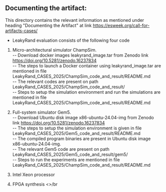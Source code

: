 ## Documenting the artifact:

This directory contains the relevant information as mentioned under heading "Documenting the Artifact" at link https://esweek.org/call-for-artifacts-cases/ </br>
- LeakyRand evaluation consists of the following four code </br>
1. Micro-architectural simulator ChampSim. </br>
-- Download docker images leakyrand_image.tar from Zenodo link https://doi.org/10.5281/zenodo.16237834 </br>
-- The steps to launch a Docker container using leakyrand_image.tar are mentioned in file LeakyRand_CASES_2025/ChampSim_code_and_result/README.md </br>
-- The relevant codes are present on path LeakyRand_CASES_2025/ChampSim_code_and_result/ </br>
-- Steps to setup the simulation environment and run the simulations are mentioned in file LeakyRand_CASES_2025/ChampSim_code_and_result/README.md </br>

2. Full-system simulator Gem5. </br>
-- Download Ubuntu disk image x86-ubuntu-24.04-img from Zenodo link https://doi.org/10.5281/zenodo.16237834 </br>
-- The steps to setup the simulation environment is given in file LeakyRand_CASES_2025/Gem5_code_and_result/README.md </br>
-- The compiled program binaries are present in Ubuntu disk image x86-ubuntu-24.04-img. </br>
-- The relevant Gem5 code are present on path LeakyRand_CASES_2025/Gem5_code_and_result/gem5/ </br>
-- Steps to run the experiments are mentioned in file LeakyRand_CASES_2025/ChampSim_code_and_result/README.md </br>
3. Intel Xeon processor </br>
4. FPGA synthesis <>/br

